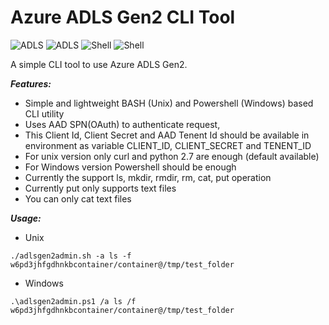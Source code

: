 # Azure ADLS Gen2 CLI Tool

![ADLS](https://img.shields.io/badge/utility-Filesystem-brightgreen.svg)
![ADLS](https://img.shields.io/badge/filesystem-ADLSGen2-brightgreen.svg)
![Shell](https://img.shields.io/badge/language-Powershell-brightgreen.svg)
![Shell](https://img.shields.io/badge/language-Bash-brightgreen.svg)

A simple CLI tool to use Azure ADLS Gen2.

***Features:***
- Simple and lightweight BASH (Unix) and Powershell (Windows) based CLI utility
- Uses AAD SPN(OAuth) to authenticate request, 
- This Client Id, Client Secret and AAD Tenent Id should be available in environment as variable CLIENT_ID, CLIENT_SECRET and TENENT_ID
- For unix version only curl and python 2.7 are enough (default available)
- For Windows version Powershell should be enough
- Currently the support ls, mkdir, rmdir, rm, cat, put operation
- Currently put only supports text files
- You can only cat text files

***Usage:***
- Unix

```
./adlsgen2admin.sh -a ls -f w6pd3jhfgdhnkbcontainer/container@/tmp/test_folder 
```

- Windows

```
.\adlsgen2admin.ps1 /a ls /f w6pd3jhfgdhnkbcontainer/container@/tmp/test_folder 
```

